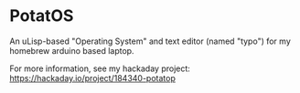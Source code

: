PotatOS
=======

An uLisp-based "Operating System" and text editor (named "typo") for my homebrew arduino based laptop.

For more information, see my hackaday project: https://hackaday.io/project/184340-potatop
